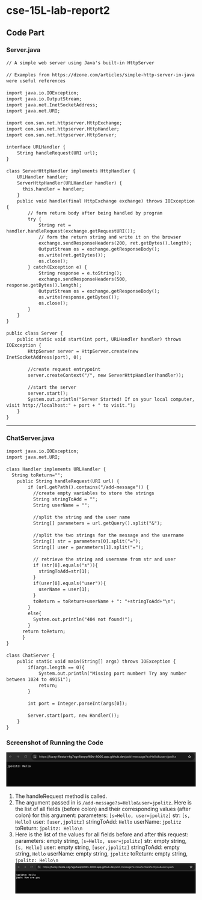 # cse-15L-lab-report2

## Code Part
### Server.java
```
// A simple web server using Java's built-in HttpServer

// Examples from https://dzone.com/articles/simple-http-server-in-java were useful references

import java.io.IOException;
import java.io.OutputStream;
import java.net.InetSocketAddress;
import java.net.URI;

import com.sun.net.httpserver.HttpExchange;
import com.sun.net.httpserver.HttpHandler;
import com.sun.net.httpserver.HttpServer;

interface URLHandler {
    String handleRequest(URI url);
}

class ServerHttpHandler implements HttpHandler {
    URLHandler handler;
    ServerHttpHandler(URLHandler handler) {
      this.handler = handler;
    }
    public void handle(final HttpExchange exchange) throws IOException {
        // form return body after being handled by program
        try {
            String ret = handler.handleRequest(exchange.getRequestURI());
            // form the return string and write it on the browser
            exchange.sendResponseHeaders(200, ret.getBytes().length);
            OutputStream os = exchange.getResponseBody();
            os.write(ret.getBytes());
            os.close();
        } catch(Exception e) {
            String response = e.toString();
            exchange.sendResponseHeaders(500, response.getBytes().length);
            OutputStream os = exchange.getResponseBody();
            os.write(response.getBytes());
            os.close();
        }
    }
}

public class Server {
    public static void start(int port, URLHandler handler) throws IOException {
        HttpServer server = HttpServer.create(new InetSocketAddress(port), 0);

        //create request entrypoint
        server.createContext("/", new ServerHttpHandler(handler));

        //start the server
        server.start();
        System.out.println("Server Started! If on your local computer, visit http://localhost:" + port + " to visit.");
    }
}
```
---

### ChatServer.java
```
import java.io.IOException;
import java.net.URI;

class Handler implements URLHandler {
  String toReturn="";
    public String handleRequest(URI url) {     
        if (url.getPath().contains("/add-message")) {
          //create empty variables to store the strings
          String stringToAdd = "";
          String userName = "";
          
          //split the string and the user name
          String[] parameters = url.getQuery().split("&");
          
          //split the two strings for the message and the username 
          String[] str = parameters[0].split("=");
          String[] user = parameters[1].split("=");
          
          // retrieve the string and username from str and user
          if (str[0].equals("s")){
            stringToAdd=str[1];
          }
          if(user[0].equals("user")){
            userName = user[1];
          }
          toReturn = toReturn+userName + ": "+stringToAdd+"\n";
        }
        else{
          System.out.println("404 not found!");
        }
      return toReturn;
      }
}

class ChatServer {
    public static void main(String[] args) throws IOException {
        if(args.length == 0){
            System.out.println("Missing port number! Try any number between 1024 to 49151");
            return;
        }

        int port = Integer.parseInt(args[0]);

        Server.start(port, new Handler());
    }
}
```
### Screenshot of Running the Code
![image](1.pic.jpg)
1. The handleRequest method is called.
2. The argument passed in is ```/add-message?s=Hello&user=jpolitz```.
   Here is the list of all fields (before colon) and their corresponding values (after colon) for this argument:
   parameters: ```[s=Hello, user=jpolitz]```
   str: ```[s, Hello]```
   user: ```[user,jpolitz]```
   stringToAdd: ```Hello```
   userName: ```jpolitz```
   toReturn: ```jpolitz: Hello\n```
3. Here is the list of the values for all fields before and after this request:
   parameters: empty string, ```[s=Hello, user=jpolitz]```
   str: empty string, ```[s, Hello]```
   user: empty string, ```[user,jpolitz]```
   stringToAdd: empty string, ```Hello```
   userName: empty string, ```jpolitz```
   toReturn: empty string, ```jpolitz: Hello\n```
![image](2.pic.jpg)
